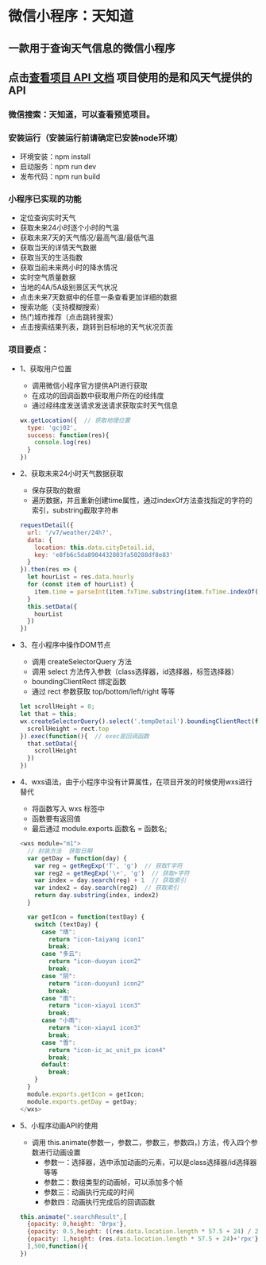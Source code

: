 # 微信小程序：天知道
## 一款用于查询天气信息的微信小程序
## 点击[查看项目 API 文档](https://dev.qweather.com/docs/api/) 项目使用的是和风天气提供的API ##
### 微信搜索：天知道，可以查看预览项目。 ###

### 安装运行（安装运行前请确定已安装node环境）
* 环境安装：npm install
* 启动服务：npm run dev
* 发布代码：npm run build

### 小程序已实现的功能
* 定位查询实时天气
* 获取未来24小时逐个小时的气温
* 获取未来7天的天气情况/最高气温/最低气温
* 获取当天的详情天气数据
* 获取当天的生活指数
* 获取当前未来两小时的降水情况
* 实时空气质量数据
* 当地的4A/5A级别景区天气状况
* 点击未来7天数据中的任意一条查看更加详细的数据
* 搜索功能（支持模糊搜索）
* 热门城市推荐（点击跳转搜索）
* 点击搜索结果列表，跳转到目标地的天气状况页面

### 项目要点：
* 1、获取用户位置
  * 调用微信小程序官方提供API进行获取
  * 在成功的回调函数中获取用户所在的经纬度
  * 通过经纬度发送请求发送请求获取实时天气信息
  ```js
  wx.getLocation({  // 获取地理位置
    type: 'gcj02',  
    success: function(res){
      console.log(res)
    }
  })
  ```

* 2、获取未来24小时天气数据获取
  * 保存获取的数据
  * 遍历数据，并且重新创建time属性，通过indexOf方法查找指定的字符的索引，substring截取字符串
  ```js
  requestDetail({
    url: '/v7/weather/24h?',
    data: {
      location: this.data.cityDetail.id,
      key: 'e8fb6c5da8904432803fa50288df8e83'
    }
  }).then(res => {
    let hourList = res.data.hourly
    for (const item of hourList) {
      item.time = parseInt(item.fxTime.substring(item.fxTime.indexOf("T")+ 1,item.fxTime.indexOf(":")))
    }
    this.setData({
      hourList
    })
  })
  ```

* 3、在小程序中操作DOM节点
  * 调用 createSelectorQuery 方法
  * 调用 select 方法传入参数（class选择器，id选择器，标签选择器）
  * boundingClientRect 绑定函数
  * 通过 rect 参数获取 top/bottom/left/right 等等
  ```js
  let scrollHeight = 0;
  let that = this;
  wx.createSelectorQuery().select('.tempDetail').boundingClientRect(function(rect){
    scrollHeight = rect.top
  }).exec(function(){  // exec是回调函数
    that.setData({
      scrollHeight
    })
  })
  ```

* 4、wxs语法，由于小程序中没有计算属性，在项目开发的时候使用wxs进行替代
  * 将函数写入 wxs 标签中
  * 函数要有返回值
  * 最后通过 module.exports.函数名 = 函数名;
  ```js
  <wxs module="m1">
    // 封装方法  获取日期
    var getDay = function(day) {
      var reg = getRegExp('T', 'g')  // 获取T字符
      var reg2 = getRegExp('\+', 'g')  // 获取+字符
      var index = day.search(reg) + 1  // 获取索引
      var index2 = day.search(reg2)  // 获取索引
      return day.substring(index, index2)
    }

    var getIcon = function(textDay) {
      switch (textDay) {
        case "晴":
          return "icon-taiyang icon1"
          break;
        case "多云":
          return "icon-duoyun icon2"
          break;
        case "阴":
          return "icon-duoyun3 icon2"
          break;
        case "雨":
          return "icon-xiayu1 icon3"
          break;
        case "小雨":
          return "icon-xiayu1 icon3"
          break;
        case "雪":
          return "icon-ic_ac_unit_px icon4"
          break;
        default:
          break;
      }
    }
    module.exports.getIcon = getIcon;
    module.exports.getDay = getDay;
  </wxs>
  ```

* 5、小程序动画API的使用
  * 调用 this.animate(参数一，参数二，参数三，参数四，) 方法，传入四个参数进行动画设置
    * 参数一：选择器，选中添加动画的元素，可以是class选择器/id选择器等等
    * 参数二：数组类型的动画帧，可以添加多个帧
    * 参数三：动画执行完成的时间
    * 参数四：动画执行完成后的回调函数
  ```js
  this.animate(".searchResult",[
    {opacity: 0,height: '0rpx'},
    {opacity: 0.5,height: ((res.data.location.length * 57.5 + 24) / 2)+'rpx'},
    {opacity: 1,height: (res.data.location.length * 57.5 + 24)+'rpx'},
    ],500,function(){
  })
  ```
